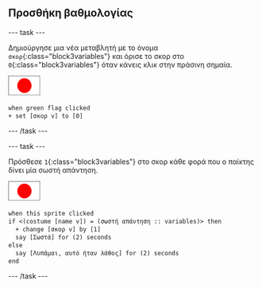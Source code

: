 ## Προσθήκη βαθμολογίας

--- task ---

Δημιούργησε μια νέα μεταβλητή με το όνομα `σκορ`{:class="block3variables"} και όρισε το σκορ στο `0`{:class="block3variables"} όταν κάνεις κλικ στην πράσινη σημαία.

![Αντικείμενο σημαίας](images/flag-sprite.png)

```blocks3
when green flag clicked
+ set [σκορ v] to [0]
```

--- /task ---

--- task ---

Πρόσθεσε `1`{:class="block3variables"} στο σκορ κάθε φορά που ο παίκτης δίνει μία σωστή απάντηση.

![Αντικείμενο σημαίας](images/flag-sprite.png)

```blocks3
when this sprite clicked
if <(costume [name v]) = (σωστή απάντηση :: variables)> then 
  + change [σκορ v] by [1]
  say [Σωστά] for (2) seconds
else 
  say [Λυπάμαι, αυτό ήταν λάθος] for (2) seconds
end
```

--- /task ---